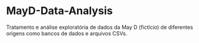 # MayD-Data-Analysis
Tratamento e análise exploratória de dados da May D (fictício) de diferentes origens como bancos de dados e arquivos CSVs.
